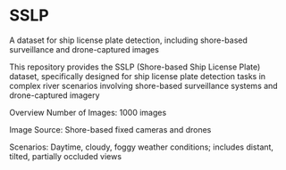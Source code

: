 # SSLP
A dataset for ship license plate detection, including shore-based surveillance and drone-captured images

This repository provides the SSLP (Shore-based Ship License Plate) dataset, specifically designed for ship license plate detection tasks in complex river scenarios involving shore-based surveillance systems and drone-captured imagery

Overview
Number of Images: 1000 images

Image Source: Shore-based fixed cameras and drones

Scenarios: Daytime, cloudy, foggy weather conditions; includes distant, tilted, partially occluded views

